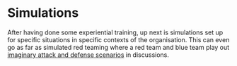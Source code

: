 # Simulations

After having done some experiential training, up next is simulations set up for specific situations in specific contexts of the organisation. This can even go as far as simulated red teaming where a red team and blue team play out [imaginary attack and defense scenarios](https://www.cisa.gov/cisa-tabletop-exercise-packages) in discussions.
